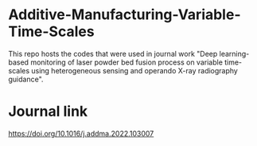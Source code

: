 # Additive-Manufacturing-Variable-Time-Scales

This repo hosts the codes that were used in journal work "Deep learning-based monitoring of laser powder bed fusion process on variable time-scales using heterogeneous sensing and operando X-ray radiography guidance".

# Journal link
https://doi.org/10.1016/j.addma.2022.103007
